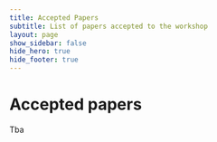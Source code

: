 ```yaml
---
title: Accepted Papers
subtitle: List of papers accepted to the workshop
layout: page
show_sidebar: false
hide_hero: true
hide_footer: true
---
```


# Accepted papers

Tba